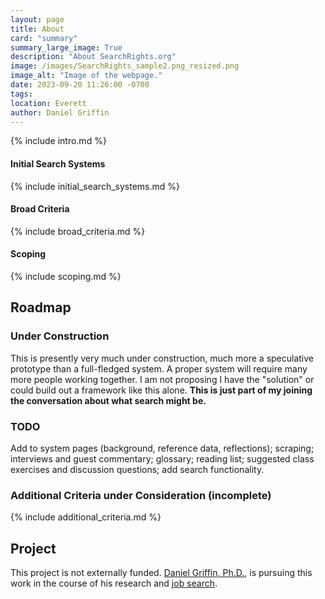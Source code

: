 ```yaml
---
layout: page
title: About
card: "summary"
summary_large_image: True
description: "About SearchRights.org"
image: /images/SearchRights_sample2.png_resized.png
image_alt: "Image of the webpage."
date: 2023-09-20 11:26:00 -0700
tags:
location: Everett
author: Daniel Griffin
---
```


{% include intro.md %}

#### Initial Search Systems

{% include initial_search_systems.md %}

#### Broad Criteria

{% include broad_criteria.md %}

#### Scoping

{% include scoping.md %}

## Roadmap

### Under Construction

This is presently very much under construction, much more a speculative prototype than a full-fledged system. A proper system will require many more people working together. I am not proposing I have the "solution" or could build out a framework like this alone. **This is just part of my joining the conversation about what search might be.**

### TODO

Add to system pages (background, reference data, reflections); scraping; interviews and guest commentary; glossary; reading list; suggested class exercises and discussion questions; add search functionality.

### Additional Criteria under Consideration (incomplete)

{% include additional_criteria.md %}

## Project

This project is not externally funded. [Daniel Griffin, Ph.D.](https://danielsgriffin.com/about/), is pursuing this work in the course of his research and [job search](https://danielsgriffin.com/hire-me/).